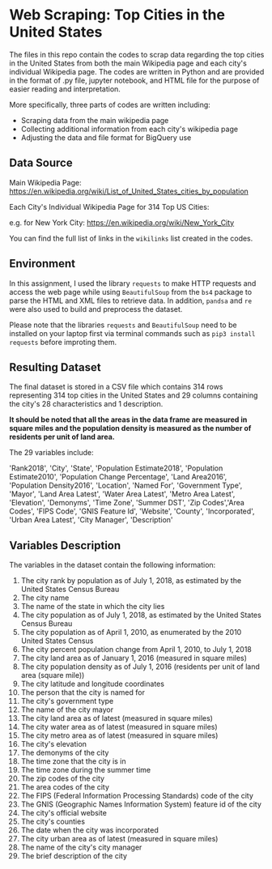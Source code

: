 # Web Scraping: Top Cities in the United States

The files in this repo contain the codes to scrap data regarding the top cities in the United States from both the main Wikipedia page and each city's individual Wikipedia page. The codes are written in Python and are provided in the format of .py file, jupyter notebook, and HTML file for the purpose of easier reading and interpretation.

More specifically, three parts of codes are written including:
- Scraping data from the main wikipedia page
- Collecting additional information from each city's wikipedia page
- Adjusting the data and file format for BigQuery use

## Data Source

Main Wikipedia Page: https://en.wikipedia.org/wiki/List_of_United_States_cities_by_population

Each City's Individual Wikipedia Page for 314 Top US Cities:

e.g. for New York City: https://en.wikipedia.org/wiki/New_York_City

You can find the full list of links in the `wikilinks` list created in the codes.

## Environment

In this assignment, I used the library `requests` to make HTTP requests and access the web page while using `BeautifulSoup` from the `bs4` package to parse the HTML and XML files to retrieve data. In addition, `pandsa` and `re` were also used to build and preprocess the dataset.

Please note that the libraries `requests` and `BeautifulSoup` need to be installed on your laptop first via terminal commands such as `pip3 install requests` before improting them.

## Resulting Dataset

The final dataset is stored in a CSV file which contains 314 rows representing 314 top cities in the United States and 29 columns containing the city's 28 characteristics and 1 description.

**It should be noted that all the areas in the data frame are measured in square miles and the population density is measured as the number of residents per unit of land area.**

The 29 variables include:

'Rank2018', 'City', 'State', 'Population Estimate2018', 'Population Estimate2010', 'Population Change Percentage',
'Land Area2016', 'Population Density2016', 'Location', 'Named For', 'Government Type', 'Mayor', 'Land Area Latest',
'Water Area Latest', 'Metro Area Latest', 'Elevation', 'Demonyms', 'Time Zone', 'Summer DST', 'Zip Codes','Area Codes', 
'FIPS Code', 'GNIS Feature Id', 'Website', 'County', 'Incorporated', 'Urban Area Latest', 'City Manager', 'Description'

## Variables Description
The variables in the dataset contain the following information:
1. The city rank by population as of July 1, 2018, as estimated by the United States Census Bureau
2. The city name
3. The name of the state in which the city lies
4. The city population as of July 1, 2018, as estimated by the United States Census Bureau
5. The city population as of April 1, 2010, as enumerated by the 2010 United States Census
6. The city percent population change from April 1, 2010, to July 1, 2018
7. The city land area as of January 1, 2016 (measured in square miles)
8. The city population density as of July 1, 2016 (residents per unit of land area (square mile))
9. The city latitude and longitude coordinates
10. The person that the city is named for
11. The city's government type
12. The name of the city mayor
13. The city land area as of latest (measured in square miles)
14. The city water area as of latest (measured in square miles)
15. The city metro area as of latest (measured in square miles)
16. The city's elevation
17. The demonyms of the city
18. The time zone that the city is in
19. The time zone during the summer time
20. The zip codes of the city 
21. The area codes of the city
22. The FIPS (Federal Information Processing Standards) code of the city
23. The GNIS (Geographic Names Information System) feature id of the city
24. The city's official website
25. The city's counties 
26. The date when the city was incorporated
27. The city urban area as of latest (measured in square miles)
28. The name of the city's city manager 
29. The brief description of the city
